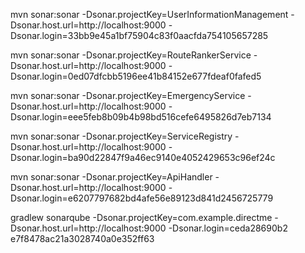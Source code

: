 mvn sonar:sonar  -Dsonar.projectKey=UserInformationManagement -Dsonar.host.url=http://localhost:9000 -Dsonar.login=33bb9e45a1bf75904c83f0aacfda754105657285

mvn sonar:sonar -Dsonar.projectKey=RouteRankerService -Dsonar.host.url=http://localhost:9000 -Dsonar.login=0ed07dfcbb5196ee41b84152e677fdeaf0fafed5

mvn sonar:sonar -Dsonar.projectKey=EmergencyService -Dsonar.host.url=http://localhost:9000 -Dsonar.login=eee5feb8b09b4b98bd516cefe6495826d7eb7134
  
mvn sonar:sonar -Dsonar.projectKey=ServiceRegistry -Dsonar.host.url=http://localhost:9000 -Dsonar.login=ba90d22847f9a46ec9140e4052429653c96ef24c

mvn sonar:sonar -Dsonar.projectKey=ApiHandler -Dsonar.host.url=http://localhost:9000 -Dsonar.login=e6207797682bd4afe56e89123d841d2456725779

gradlew sonarqube -Dsonar.projectKey=com.example.directme -Dsonar.host.url=http://localhost:9000 -Dsonar.login=ceda28690b2
e7f8478ac21a3028740a0e352ff63
